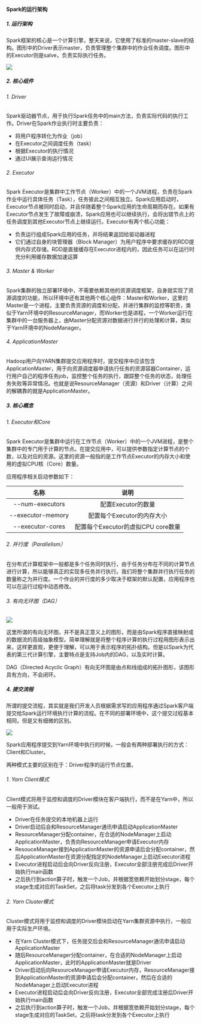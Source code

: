 #### Spark的运行架构

##### 1. 运行架构

Spark框架的核心是一个计算引擎，整天来说，它使用了标准的master-slave的结构。图形中的Driver表示master，负责管理整个集群中的作业任务调度。图形中的Executor则是salve，负责实际执行任务。

![](http://typora-image.test.upcdn.net/images/Spark的运行架构.jpg)

##### 2. 核心组件

###### 1. Driver

Spark驱动器节点，用于执行Spark任务中的main方法，负责实际代码的执行工作。Driver在Spark作业执行时主要负责：

- 将用户程序转化为作业（job）
- 在Executor之间调度任务（task）
- 根据Executor的执行情况
- 通过UI展示查询运行情况

###### 2. Executor

Spark Executor是集群中工作节点（Worker）中的一个JVM进程，负责在Spark作业中运行具体任务（Task），任务彼此之间相互独立。Spark应用启动时，Executor节点被同时启动，并且伴随着整个Spark应用的生命周期而存在。如果有Executor节点发生了故障或崩溃，Spark应用也可以继续执行，会将出错节点上的任务调度到其他Executor节点上继续运行。Executor有两个核心功能：

- 负责运行组成Spark应用的任务，并将结果返回给驱动器进程
- 它们通过自身的块管理器（Block Manager）为用户程序中要求缓存的RDD提供内存式存储。RDD是直接缓存在Executor进程内的，因此任务可以在运行时充分利用缓存数据加速运算

###### 3. Master & Worker

Spark集群的独立部署环境中，不需要依赖其他的资源调度框架，自身就实现了资源调度的功能，所以环境中还有其他两个核心组件：Master和Worker，这里的Master是一个进程，主要负责资源的调度和分配，并进行集群的监控等职责，类似于Yarn环境中的ResourceManager，而Worker也是进程，一个Worker运行在集群中的一台服务器上，由Master分配资源对数据进行并行的处理和计算，类似于Yarn环境中的NodeManager。

###### 4. ApplicationMaster

Hadoop用户向YARN集群提交应用程序时，提交程序中应该包含ApplicationMaster，用于向资源调度器申请执行任务的资源容器Container，运行用户自己的程序任务job，监控整个任务的执行，跟踪整个任务的状态，处理任务失败等异常情况。也就是说ResourceManager（资源）和Driver（计算）之间的解耦靠的就是ApplicationMaster。

##### 3. 核心概念

###### 1. Executor和Core

Spark Executor是集群中运行在工作节点（Worker）中的一个JVM进程，是整个集群中的专门用于计算的节点。在提交应用中，可以提供参数指定计算节点的个数，以及对应的资源。这里的资源一般指的是工作节点Executor的内存大小和使用的虚拟CPU核（Core）数量。

应用程序相关启动参数如下：

|       名称        |                说明                |
| :---------------: | :--------------------------------: |
|  --num-executors  |         配置Executor的数量         |
| --executor-memory |     配置每个Executor的内存大小     |
| --executor-cores  | 配置每个Executor的虚拟CPU core数量 |

###### 2. 并行度（Parallelism）

在分布式计算框架中一般都是多个任务同时执行，由于任务分布在不同的计算节点进行计算，所以能够真正的实现多任务并行执行。我们将整个集群并行执行任务的数量称之为并行度。一个作业的并行度的多少取决于框架的默认配置，应用程序也可以在运行过程中动态修改。

###### 3. 有向无环图（DAG）

![](http://typora-image.test.upcdn.net/images/DAG有向无环图.jpg)

这里所谓的有向无环图，并不是真正意义上的图形，而是由Spark程序直接映射成的数据流的高级抽象模型。简单理解就是将整个程序计算的执行过程用图形表示出来，这样更直观，更便于理解，可以用于表示程序的拓扑结构。但是以Spark为代表的第三代计算引擎，主要特点是支持Job内的DAG，以及实时计算。

DAG（Directed Acyclic Graph）有向无环图是由点和线组成的拓扑图形，该图形具有方向，不会闭环。

##### 4. 提交流程

所谓的提交流程，其实就是我们开发人员根据需求写的应用程序通过Spark客户端提交给Spark运行环境执行计算的流程。在不同的部署环境中，这个提交过程基本相同，但是又有细微的区别。

![](http://typora-image.test.upcdn.net/images/Spark-Yarn提交流程.jpg)

Spark应用程序提交到Yarn环境中执行的时候，一般会有两种部署执行的方式：Client和Cluster。

两种模式主要的区别在于：Driver程序的运行节点位置。

###### 1. Yarn Client模式

Client模式将用于监控和调度的Driver模块在客户端执行，而不是在Yarn中，所以一般用于测试。

- Driver在任务提交的本地机器上运行
- Driver启动后会和ResourceManager通讯申请启动ApplicationMaster
- ResourceManager分配container，在合适的NodeManager上启动ApplicationMaster，负责向ResourceManager申请Executor内存
- ResouceManager接到ApplicationMaster的资源申请后会分配container，然后ApplicationMaster在资源分配指定的NodeManager上启动Executor进程
- Executor进程启动后会向Driver反向注册，Executor全部注册完成后Driver开始执行main函数
- 之后执行到action算子时，触发一个Job，并根据宽依赖开始划分stage，每个stage生成对应的TaskSet，之后将task分发到各个Executor上执行

###### 2. Yarn Cluster模式

Cluster模式将用于监控和调度的Driver模块启动在Yarn集群资源中执行，一般应用于实际生产环境。

- 在Yarn Cluster模式下，任务提交后会和ResourceManager通讯申请启动ApplicationMaster
- 随后ResourceManager分配container，在合适的NodeManager上启动ApplicationMaster，此时的ApplicationMaster就是Driver
- Driver启动后向ResourceManager申请Executor内存，ResourceManager接到ApplicationMaster的资源申请后会分配container，然后在合适的NodeManager上启动Executor进程
- Executor进程启动后会向Driver反向注册，Executor全部完成注册后Driver开始执行main函数
- 之后执行到action算子时，触发一个Job，并根据宽依赖开始划分stage，每个stage生成对应的TaskSet，之后将task分发到各个Executor上执行